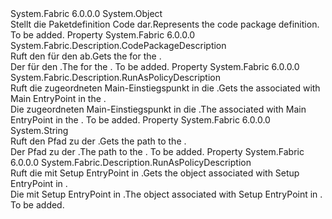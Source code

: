 <Type Name="CodePackage" FullName="System.Fabric.CodePackage">
  <TypeSignature Language="C#" Value="public sealed class CodePackage" />
  <TypeSignature Language="ILAsm" Value=".class public auto ansi sealed beforefieldinit CodePackage extends System.Object" />
  <TypeSignature Language="DocId" Value="T:System.Fabric.CodePackage" />
  <TypeSignature Language="VB.NET" Value="Public NotInheritable Class CodePackage" />
  <TypeSignature Language="F#" Value="type CodePackage = class" />
  <AssemblyInfo>
    <AssemblyName>System.Fabric</AssemblyName>
    <AssemblyVersion>6.0.0.0</AssemblyVersion>
  </AssemblyInfo>
  <Base>
    <BaseTypeName>System.Object</BaseTypeName>
  </Base>
  <Interfaces />
  <Docs>
    <summary>
      <para><span data-ttu-id="d1d06-101">Stellt die Paketdefinition Code dar.</span><span class="sxs-lookup"><span data-stu-id="d1d06-101">Represents the code package definition.</span></span></para>
    </summary>
    <remarks>To be added.</remarks>
  </Docs>
  <Members>
    <Member MemberName="Description">
      <MemberSignature Language="C#" Value="public System.Fabric.Description.CodePackageDescription Description { get; }" />
      <MemberSignature Language="ILAsm" Value=".property instance class System.Fabric.Description.CodePackageDescription Description" />
      <MemberSignature Language="DocId" Value="P:System.Fabric.CodePackage.Description" />
      <MemberSignature Language="VB.NET" Value="Public ReadOnly Property Description As CodePackageDescription" />
      <MemberSignature Language="F#" Value="member this.Description : System.Fabric.Description.CodePackageDescription" Usage="System.Fabric.CodePackage.Description" />
      <MemberType>Property</MemberType>
      <AssemblyInfo>
        <AssemblyName>System.Fabric</AssemblyName>
        <AssemblyVersion>6.0.0.0</AssemblyVersion>
      </AssemblyInfo>
      <ReturnValue>
        <ReturnType>System.Fabric.Description.CodePackageDescription</ReturnType>
      </ReturnValue>
      <Docs>
        <summary>
          <para><span data-ttu-id="d1d06-102">Ruft den <see cref="T:System.Fabric.Description.CodePackageDescription" /> für den <see cref="T:System.Fabric.CodePackage" /> ab.</span><span class="sxs-lookup"><span data-stu-id="d1d06-102">Gets the <see cref="T:System.Fabric.Description.CodePackageDescription" /> for the <see cref="T:System.Fabric.CodePackage" />.</span></span></para>
        </summary>
        <value>
          <para><span data-ttu-id="d1d06-103">Der <see cref="T:System.Fabric.Description.CodePackageDescription" /> für den <see cref="T:System.Fabric.CodePackage" />.</span><span class="sxs-lookup"><span data-stu-id="d1d06-103">The <see cref="T:System.Fabric.Description.CodePackageDescription" /> for the <see cref="T:System.Fabric.CodePackage" />.</span></span></para>
        </value>
        <remarks>To be added.</remarks>
      </Docs>
    </Member>
    <Member MemberName="EntryPointRunAsPolicy">
      <MemberSignature Language="C#" Value="public System.Fabric.Description.RunAsPolicyDescription EntryPointRunAsPolicy { get; }" />
      <MemberSignature Language="ILAsm" Value=".property instance class System.Fabric.Description.RunAsPolicyDescription EntryPointRunAsPolicy" />
      <MemberSignature Language="DocId" Value="P:System.Fabric.CodePackage.EntryPointRunAsPolicy" />
      <MemberSignature Language="VB.NET" Value="Public ReadOnly Property EntryPointRunAsPolicy As RunAsPolicyDescription" />
      <MemberSignature Language="F#" Value="member this.EntryPointRunAsPolicy : System.Fabric.Description.RunAsPolicyDescription" Usage="System.Fabric.CodePackage.EntryPointRunAsPolicy" />
      <MemberType>Property</MemberType>
      <AssemblyInfo>
        <AssemblyName>System.Fabric</AssemblyName>
        <AssemblyVersion>6.0.0.0</AssemblyVersion>
      </AssemblyInfo>
      <ReturnValue>
        <ReturnType>System.Fabric.Description.RunAsPolicyDescription</ReturnType>
      </ReturnValue>
      <Docs>
        <summary>
          <para><span data-ttu-id="d1d06-104">Ruft die <see cref="T:System.Fabric.Description.RunAsPolicyDescription" /> zugeordneten Main-Einstiegspunkt in die <see cref="T:System.Fabric.CodePackage" />.</span><span class="sxs-lookup"><span data-stu-id="d1d06-104">Gets the <see cref="T:System.Fabric.Description.RunAsPolicyDescription" /> associated with Main EntryPoint in the <see cref="T:System.Fabric.CodePackage" />.</span></span></para>
        </summary>
        <value>
          <para><span data-ttu-id="d1d06-105">Die <see cref="T:System.Fabric.Description.RunAsPolicyDescription" /> zugeordneten Main-Einstiegspunkt in die <see cref="T:System.Fabric.CodePackage" />.</span><span class="sxs-lookup"><span data-stu-id="d1d06-105">The <see cref="T:System.Fabric.Description.RunAsPolicyDescription" /> associated with Main EntryPoint in the <see cref="T:System.Fabric.CodePackage" />.</span></span></para>
        </value>
        <remarks>To be added.</remarks>
      </Docs>
    </Member>
    <Member MemberName="Path">
      <MemberSignature Language="C#" Value="public string Path { get; }" />
      <MemberSignature Language="ILAsm" Value=".property instance string Path" />
      <MemberSignature Language="DocId" Value="P:System.Fabric.CodePackage.Path" />
      <MemberSignature Language="VB.NET" Value="Public ReadOnly Property Path As String" />
      <MemberSignature Language="F#" Value="member this.Path : string" Usage="System.Fabric.CodePackage.Path" />
      <MemberType>Property</MemberType>
      <AssemblyInfo>
        <AssemblyName>System.Fabric</AssemblyName>
        <AssemblyVersion>6.0.0.0</AssemblyVersion>
      </AssemblyInfo>
      <ReturnValue>
        <ReturnType>System.String</ReturnType>
      </ReturnValue>
      <Docs>
        <summary>
          <para><span data-ttu-id="d1d06-106">Ruft den Pfad zu der <see cref="T:System.Fabric.CodePackage" />.</span><span class="sxs-lookup"><span data-stu-id="d1d06-106">Gets the path to the <see cref="T:System.Fabric.CodePackage" />.</span></span></para>
        </summary>
        <value>
          <para><span data-ttu-id="d1d06-107">Der Pfad zu der <see cref="T:System.Fabric.CodePackage" />.</span><span class="sxs-lookup"><span data-stu-id="d1d06-107">The path to the <see cref="T:System.Fabric.CodePackage" />.</span></span></para>
        </value>
        <remarks>To be added.</remarks>
      </Docs>
    </Member>
    <Member MemberName="SetupEntryPointRunAsPolicy">
      <MemberSignature Language="C#" Value="public System.Fabric.Description.RunAsPolicyDescription SetupEntryPointRunAsPolicy { get; }" />
      <MemberSignature Language="ILAsm" Value=".property instance class System.Fabric.Description.RunAsPolicyDescription SetupEntryPointRunAsPolicy" />
      <MemberSignature Language="DocId" Value="P:System.Fabric.CodePackage.SetupEntryPointRunAsPolicy" />
      <MemberSignature Language="VB.NET" Value="Public ReadOnly Property SetupEntryPointRunAsPolicy As RunAsPolicyDescription" />
      <MemberSignature Language="F#" Value="member this.SetupEntryPointRunAsPolicy : System.Fabric.Description.RunAsPolicyDescription" Usage="System.Fabric.CodePackage.SetupEntryPointRunAsPolicy" />
      <MemberType>Property</MemberType>
      <AssemblyInfo>
        <AssemblyName>System.Fabric</AssemblyName>
        <AssemblyVersion>6.0.0.0</AssemblyVersion>
      </AssemblyInfo>
      <ReturnValue>
        <ReturnType>System.Fabric.Description.RunAsPolicyDescription</ReturnType>
      </ReturnValue>
      <Docs>
        <summary>
          <para><span data-ttu-id="d1d06-108">Ruft die <see cref="T:System.Fabric.Description.RunAsPolicyDescription" /> mit Setup EntryPoint in <see cref="T:System.Fabric.CodePackage" />.</span><span class="sxs-lookup"><span data-stu-id="d1d06-108">Gets the <see cref="T:System.Fabric.Description.RunAsPolicyDescription" /> object associated with Setup EntryPoint in <see cref="T:System.Fabric.CodePackage" />.</span></span></para>
        </summary>
        <value>
          <para><span data-ttu-id="d1d06-109">Die <see cref="T:System.Fabric.Description.RunAsPolicyDescription" /> mit Setup EntryPoint in <see cref="T:System.Fabric.CodePackage" />.</span><span class="sxs-lookup"><span data-stu-id="d1d06-109">The <see cref="T:System.Fabric.Description.RunAsPolicyDescription" /> object associated with Setup EntryPoint in <see cref="T:System.Fabric.CodePackage" />.</span></span></para>
        </value>
        <remarks>To be added.</remarks>
      </Docs>
    </Member>
  </Members>
</Type>